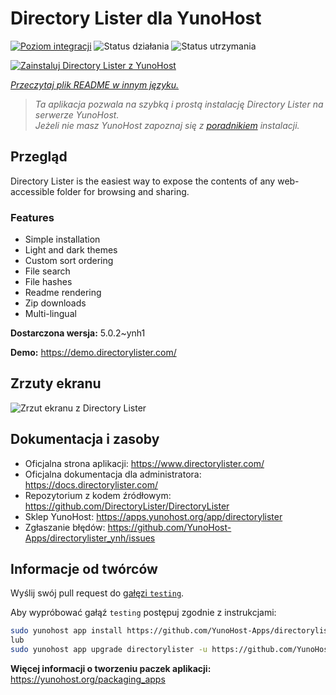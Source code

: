 <!--
To README zostało automatycznie wygenerowane przez <https://github.com/YunoHost/apps/tree/master/tools/readme_generator>
Nie powinno być ono edytowane ręcznie.
-->

# Directory Lister dla YunoHost

[![Poziom integracji](https://apps.yunohost.org/badge/integration/directorylister)](https://ci-apps.yunohost.org/ci/apps/directorylister/)
![Status działania](https://apps.yunohost.org/badge/state/directorylister)
![Status utrzymania](https://apps.yunohost.org/badge/maintained/directorylister)

[![Zainstaluj Directory Lister z YunoHost](https://install-app.yunohost.org/install-with-yunohost.svg)](https://install-app.yunohost.org/?app=directorylister)

*[Przeczytaj plik README w innym języku.](./ALL_README.md)*

> *Ta aplikacja pozwala na szybką i prostą instalację Directory Lister na serwerze YunoHost.*  
> *Jeżeli nie masz YunoHost zapoznaj się z [poradnikiem](https://yunohost.org/install) instalacji.*

## Przegląd

Directory Lister is the easiest way to expose the contents of any web-accessible folder for browsing and sharing.

### Features

- Simple installation
- Light and dark themes
- Custom sort ordering
- File search
- File hashes
- Readme rendering
- Zip downloads
- Multi-lingual


**Dostarczona wersja:** 5.0.2~ynh1

**Demo:** <https://demo.directorylister.com/>

## Zrzuty ekranu

![Zrzut ekranu z Directory Lister](./doc/screenshots/Screenshot.png)

## Dokumentacja i zasoby

- Oficjalna strona aplikacji: <https://www.directorylister.com/>
- Oficjalna dokumentacja dla administratora: <https://docs.directorylister.com/>
- Repozytorium z kodem źródłowym: <https://github.com/DirectoryLister/DirectoryLister>
- Sklep YunoHost: <https://apps.yunohost.org/app/directorylister>
- Zgłaszanie błędów: <https://github.com/YunoHost-Apps/directorylister_ynh/issues>

## Informacje od twórców

Wyślij swój pull request do [gałęzi `testing`](https://github.com/YunoHost-Apps/directorylister_ynh/tree/testing).

Aby wypróbować gałąź `testing` postępuj zgodnie z instrukcjami:

```bash
sudo yunohost app install https://github.com/YunoHost-Apps/directorylister_ynh/tree/testing --debug
lub
sudo yunohost app upgrade directorylister -u https://github.com/YunoHost-Apps/directorylister_ynh/tree/testing --debug
```

**Więcej informacji o tworzeniu paczek aplikacji:** <https://yunohost.org/packaging_apps>
